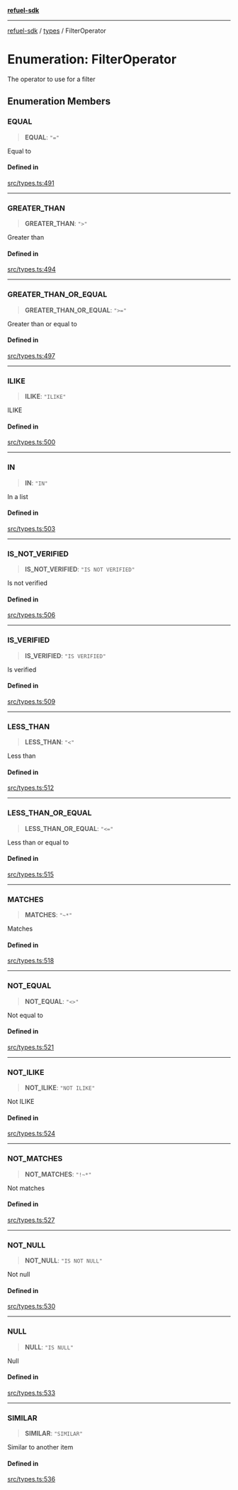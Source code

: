 [**refuel-sdk**](../../README.md)

***

[refuel-sdk](../../modules.md) / [types](../README.md) / FilterOperator

# Enumeration: FilterOperator

The operator to use for a filter

## Enumeration Members

### EQUAL

> **EQUAL**: `"="`

Equal to

#### Defined in

[src/types.ts:491](https://github.com/refuel-ai/refuel-sdk/blob/240c3e68ab946b6c24b6f2eafb12779c24332cdb/src/types.ts#L491)

***

### GREATER\_THAN

> **GREATER\_THAN**: `">"`

Greater than

#### Defined in

[src/types.ts:494](https://github.com/refuel-ai/refuel-sdk/blob/240c3e68ab946b6c24b6f2eafb12779c24332cdb/src/types.ts#L494)

***

### GREATER\_THAN\_OR\_EQUAL

> **GREATER\_THAN\_OR\_EQUAL**: `">="`

Greater than or equal to

#### Defined in

[src/types.ts:497](https://github.com/refuel-ai/refuel-sdk/blob/240c3e68ab946b6c24b6f2eafb12779c24332cdb/src/types.ts#L497)

***

### ILIKE

> **ILIKE**: `"ILIKE"`

ILIKE

#### Defined in

[src/types.ts:500](https://github.com/refuel-ai/refuel-sdk/blob/240c3e68ab946b6c24b6f2eafb12779c24332cdb/src/types.ts#L500)

***

### IN

> **IN**: `"IN"`

In a list

#### Defined in

[src/types.ts:503](https://github.com/refuel-ai/refuel-sdk/blob/240c3e68ab946b6c24b6f2eafb12779c24332cdb/src/types.ts#L503)

***

### IS\_NOT\_VERIFIED

> **IS\_NOT\_VERIFIED**: `"IS NOT VERIFIED"`

Is not verified

#### Defined in

[src/types.ts:506](https://github.com/refuel-ai/refuel-sdk/blob/240c3e68ab946b6c24b6f2eafb12779c24332cdb/src/types.ts#L506)

***

### IS\_VERIFIED

> **IS\_VERIFIED**: `"IS VERIFIED"`

Is verified

#### Defined in

[src/types.ts:509](https://github.com/refuel-ai/refuel-sdk/blob/240c3e68ab946b6c24b6f2eafb12779c24332cdb/src/types.ts#L509)

***

### LESS\_THAN

> **LESS\_THAN**: `"<"`

Less than

#### Defined in

[src/types.ts:512](https://github.com/refuel-ai/refuel-sdk/blob/240c3e68ab946b6c24b6f2eafb12779c24332cdb/src/types.ts#L512)

***

### LESS\_THAN\_OR\_EQUAL

> **LESS\_THAN\_OR\_EQUAL**: `"<="`

Less than or equal to

#### Defined in

[src/types.ts:515](https://github.com/refuel-ai/refuel-sdk/blob/240c3e68ab946b6c24b6f2eafb12779c24332cdb/src/types.ts#L515)

***

### MATCHES

> **MATCHES**: `"~*"`

Matches

#### Defined in

[src/types.ts:518](https://github.com/refuel-ai/refuel-sdk/blob/240c3e68ab946b6c24b6f2eafb12779c24332cdb/src/types.ts#L518)

***

### NOT\_EQUAL

> **NOT\_EQUAL**: `"<>"`

Not equal to

#### Defined in

[src/types.ts:521](https://github.com/refuel-ai/refuel-sdk/blob/240c3e68ab946b6c24b6f2eafb12779c24332cdb/src/types.ts#L521)

***

### NOT\_ILIKE

> **NOT\_ILIKE**: `"NOT ILIKE"`

Not ILIKE

#### Defined in

[src/types.ts:524](https://github.com/refuel-ai/refuel-sdk/blob/240c3e68ab946b6c24b6f2eafb12779c24332cdb/src/types.ts#L524)

***

### NOT\_MATCHES

> **NOT\_MATCHES**: `"!~*"`

Not matches

#### Defined in

[src/types.ts:527](https://github.com/refuel-ai/refuel-sdk/blob/240c3e68ab946b6c24b6f2eafb12779c24332cdb/src/types.ts#L527)

***

### NOT\_NULL

> **NOT\_NULL**: `"IS NOT NULL"`

Not null

#### Defined in

[src/types.ts:530](https://github.com/refuel-ai/refuel-sdk/blob/240c3e68ab946b6c24b6f2eafb12779c24332cdb/src/types.ts#L530)

***

### NULL

> **NULL**: `"IS NULL"`

Null

#### Defined in

[src/types.ts:533](https://github.com/refuel-ai/refuel-sdk/blob/240c3e68ab946b6c24b6f2eafb12779c24332cdb/src/types.ts#L533)

***

### SIMILAR

> **SIMILAR**: `"SIMILAR"`

Similar to another item

#### Defined in

[src/types.ts:536](https://github.com/refuel-ai/refuel-sdk/blob/240c3e68ab946b6c24b6f2eafb12779c24332cdb/src/types.ts#L536)

